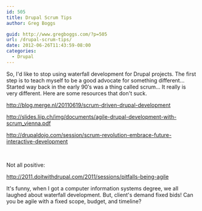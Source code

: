 ```yaml
---
id: 505
title: Drupal Scrum Tips
author: Greg Boggs

guid: http://www.gregboggs.com/?p=505
url: /drupal-scrum-tips/
date: 2012-06-26T11:43:59-08:00
categories:
  - Drupal
---
```

So, I'd like to stop using waterfall development for Drupal projects. The first step is to teach myself to be a good advocate for something different&#8230; Started way back in the early 90&#8242;s was a thing called scrum&#8230; It really is very different. Here are some resources that don't suck.

<http://blog.merge.nl/20110619/scrum-driven-drupal-development>

<http://slides.liip.ch/img/documents/agile-drupal-development-with-scrum_vienna.pdf>

<http://drupaldojo.com/session/scrum-revolution-embrace-future-interactive-development>

&nbsp;

Not all positive:

<http://2011.doitwithdrupal.com/2011/sessions/pitfalls-being-agile>

It's funny, when I got a computer information systems degree, we all laughed about waterfall development. But, client's demand fixed bids! Can you be agile with a fixed scope, budget, and timeline?